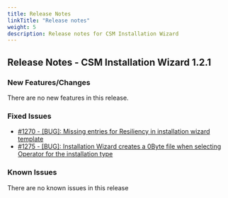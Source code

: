 ```yaml
---
title: Release Notes
linkTitle: "Release notes"
weight: 5
description: Release notes for CSM Installation Wizard
---
```


## Release Notes - CSM Installation Wizard 1.2.1







### New Features/Changes

There are no new features in this release.

### Fixed Issues

- [#1270 - [BUG]: Missing entries for Resiliency in installation wizard template](https://github.com/dell/csm/issues/1270)
- [#1275 - [BUG]: Installation Wizard creates a 0Byte file when selecting Operator for the installation type](https://github.com/dell/csm/issues/1275)

### Known Issues

There are no known issues in this release



